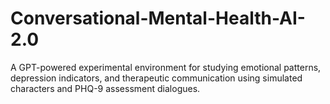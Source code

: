 # Conversational-Mental-Health-AI-2.0
A GPT-powered experimental environment for studying emotional patterns, depression indicators, and therapeutic communication using simulated characters and PHQ-9 assessment dialogues.
